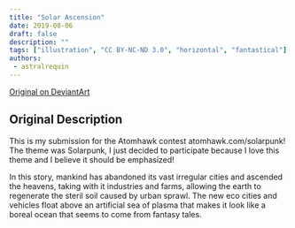 ```yaml
---
title: "Solar Ascension"
date: 2019-08-06
draft: false
description: ""
tags: ["illustration", "CC BY-NC-ND 3.0", "horizontal", "fantastical"]
authors:
 - astralrequin
---
```


[Original on DeviantArt](https://www.deviantart.com/astral-requin/art/Solar-Ascension-808565337)

## Original Description

This is my submission for the Atomhawk contest atomhawk.com/solarpunk! The theme was Solarpunk, I just decided to participate because I love this theme and I believe it should be emphasized!

In this story, mankind has abandoned its vast irregular cities and ascended the heavens, taking with it industries and farms, allowing the earth to regenerate the steril soil caused by urban sprawl. The new eco cities and vehicles float above an artificial sea of plasma that makes it look like a boreal ocean that seems to come from fantasy tales.




